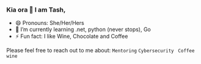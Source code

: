### Kia ora 👋 I am Tash,

- 😄 Pronouns: She/Her/Hers
- 🌱 I’m currently learning .net, python (never stops), Go
- ⚡ Fun fact: I like Wine, Chocolate and Coffee 


Please feel free to reach out to me about: `Mentoring` `Cybersecurity ` `Coffee` `wine `
